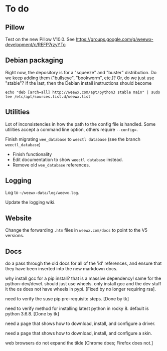 # To do

## Pillow

Test on the new Pillow V10.0. See https://groups.google.com/g/weewx-development/c/REFP7rzyYTo

## Debian packaging

Right now, the depository is for a "squeeze" and "buster" distribution. Do we keep adding them
("bullseye", "bookworm", etc.)? Or, do we just use "stable"? If the last, then the Debian
install instructions should become 

    echo "deb [arch=all] http://weewx.com/apt/python3 stable main" | sudo tee /etc/apt/sources.list.d/weewx.list

## Utilities

Lot of inconsistencies in how the path to the config file is handled. Some utilities accept a
command line option, others require `--config=`.

Finish migrating `wee_database` to `weectl database` (see the branch `weectl_database`)
- Finish functionality
- Edit documentation to show `weectl database` instead.
- Remove old `wee_database` references.

## Logging

Log to `~/weewx-data/log/weewx.log`.

Update the logging wiki.

## Website

Change the forwarding `.htm` files in `weewx.com/docs` to point to the V5 versions.

## Docs

do a pass through the old docs for all of the 'id' references, and ensure that
they have been inserted into the new markdown docs.

why install gcc for a pip install?  that is a massive dependency!
same for the python-dev/devel.  should just use wheels.  only install gcc
and the dev stuff it the os does not have wheels in pypi. [Fixed by no longer requiring rsa].

need to verify the suse pip pre-requisite steps. [Done by tk]

need to verify method for installing latest python in rocky 8.  default is
python 3.6.8. [Done by tk]

need a page that shows how to download, install, and configure a driver.

need a page that shows how to download, install, and configure a skin.

web browsers do not expand the tilde [Chrome does; Firefox does not.]
